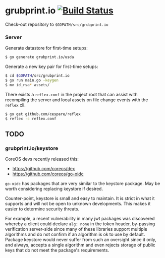 # grubprint.io [![Build Status](https://drone.dasa.cc/api/badges/dskinner/grubprint/status.svg)](https://drone.dasa.cc/dskinner/grubprint)

Check-out repository to `$GOPATH/src/grubprint.io`

### Server

Generate datastore for first-time setups:

```bash
$ go generate grubprint.io/usda
```

Generate a new key pair for first-time setups:

```bash
$ cd $GOPATH/src/grubprint.io
$ go run main.go -keygen
$ mv id_rsa* assets/
```

There exists a `reflex.conf` in the project root that can assist with recompiling the server and
local assets on file change events with the `reflex` cli.

```bash
$ go get github.com/cespare/reflex
$ reflex -c reflex.conf
```

## TODO

### grubprint.io/keystore

CoreOS devs recently released this:

* https://github.com/coreos/dex
* https://github.com/coreos/go-oidc

`go-oidc` has packages that are very similar to the keystore package. May be worth
considering replacing keystore if desired.

Counter-point, keystore is small and easy to maintain. It is strict in what it supports
and will not be open to unknown developments. This makes it easier to determine security
threats.

For example, a recent vulnerability in many jwt packages was discovered whereby
a client could declare `alg: none` in the token header, by-passing verification server-side
since many of these libraries support multiple algorithms and do not confirm if an algorithm
is ok to use by default. Package keystore would never suffer from such an oversight since
it only, and always, accepts a single algorithm and even rejects storage of public keys that
do not meet the package's requirements.
